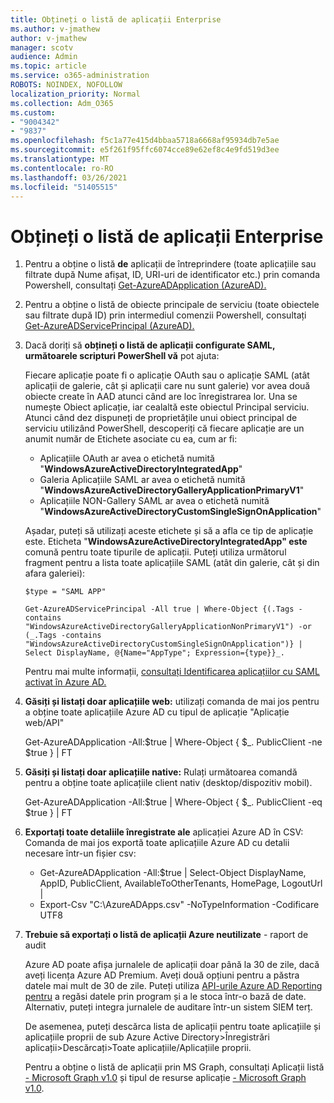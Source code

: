 ```yaml
---
title: Obțineți o listă de aplicații Enterprise
ms.author: v-jmathew
author: v-jmathew
manager: scotv
audience: Admin
ms.topic: article
ms.service: o365-administration
ROBOTS: NOINDEX, NOFOLLOW
localization_priority: Normal
ms.collection: Adm_O365
ms.custom:
- "9004342"
- "9837"
ms.openlocfilehash: f5c1a77e415d4bbaa5718a6668af95934db7e5ae
ms.sourcegitcommit: e5f261f95ffc6074cce89e62ef8c4e9fd519d3ee
ms.translationtype: MT
ms.contentlocale: ro-RO
ms.lasthandoff: 03/26/2021
ms.locfileid: "51405515"
---
```

# <a name="get-a-list-of-enterprise-applications"></a>Obțineți o listă de aplicații Enterprise

1. Pentru a obține o listă **de** aplicații de întreprindere (toate aplicațiile sau filtrate după Nume afișat, ID, URI-uri de identificator etc.) prin comanda Powershell, consultați [Get-AzureADApplication (AzureAD).](https://docs.microsoft.com/powershell/module/azuread/get-azureadapplication)
2. Pentru a obține o listă de obiecte principale de serviciu (toate obiectele sau filtrate după ID) prin intermediul comenzii Powershell, consultați [Get-AzureADServicePrincipal (AzureAD).](https://docs.microsoft.com/powershell/module/azuread/get-azureadserviceprincipal)
3. Dacă doriți să **obțineți o listă de aplicații configurate SAML, următoarele scripturi PowerShell vă** pot ajuta:

    Fiecare aplicație poate fi o aplicație OAuth sau o aplicație SAML (atât aplicații de galerie, cât și aplicații care nu sunt galerie) vor avea două obiecte create în AAD atunci când are loc înregistrarea lor. Una se numește Obiect aplicație, iar cealaltă este obiectul Principal serviciu. Atunci când dez dispuneți de proprietățile unui obiect principal de serviciu utilizând PowerShell, descoperiți că fiecare aplicație are un anumit număr de Etichete asociate cu ea, cum ar fi:

    - Aplicațiile OAuth ar avea o etichetă numită "**WindowsAzureActiveDirectoryIntegratedApp**"
    - Galeria Aplicațiile SAML ar avea o etichetă numită "**WindowsAzureActiveDirectoryGalleryApplicationPrimaryV1**"
    - Aplicațiile NON-Gallery SAML ar avea o etichetă numită "**WindowsAzureActiveDirectoryCustomSingleSignOnApplication**"

    Așadar, puteți să utilizați aceste etichete și să a afla ce tip de aplicație este. Eticheta "**WindowsAzureActiveDirectoryIntegratedApp" este** comună pentru toate tipurile de aplicații. Puteți utiliza următorul fragment pentru a lista toate aplicațiile SAML (atât din galerie, cât și din afara galeriei):

    `$type = "SAML APP"`

    `Get-AzureADServicePrincipal -All true | Where-Object {(.Tags -contains "WindowsAzureActiveDirectoryGalleryApplicationNonPrimaryV1") -or (_.Tags -contains "WindowsAzureActiveDirectoryCustomSingleSignOnApplication")} | Select DisplayName, @{Name="AppType"; Expression={type}}_.`

    Pentru mai multe informații, [consultați Identificarea aplicațiilor cu SAML activat în Azure AD.](https://docs.microsoft.com/answers/questions/24259/identify-saml-enabled-apps-in-azure-ad.html)

4. **Găsiți și listați doar aplicațiile web:** utilizați comanda de mai jos pentru a obține toate aplicațiile Azure AD cu tipul de aplicație "Aplicație web/API"

    Get-AzureADApplication -All:$true | Where-Object { $_. PublicClient -ne $true } | FT
5. **Găsiți și listați doar aplicațiile native:** Rulați următoarea comandă pentru a obține toate aplicațiile client nativ (desktop/dispozitiv mobil).

    Get-AzureADApplication -All:$true | Where-Object { $_. PublicClient -eq $true } | FT
6. **Exportați toate detaliile înregistrate ale** aplicației Azure AD în CSV: Comanda de mai jos exportă toate aplicațiile Azure AD cu detalii necesare într-un fișier csv:

    - Get-AzureADApplication -All:$true | Select-Object DisplayName, AppID, PublicClient, AvailableToOtherTenants, HomePage, LogoutUrl |
    - Export-Csv "C:\AzureADApps.csv" -NoTypeInformation -Codificare UTF8

7. **Trebuie să exportați o listă de aplicații Azure neutilizate** - raport de audit

    Azure AD poate afișa jurnalele de aplicații doar până la 30 de zile, dacă aveți licența Azure AD Premium.
    Aveți două opțiuni pentru a păstra datele mai mult de 30 de zile. Puteți utiliza [API-urile Azure AD Reporting pentru](https://docs.microsoft.com/azure/active-directory/reports-monitoring/concept-reporting-api) a regăsi datele prin program și a le stoca într-o bază de date. Alternativ, puteți integra jurnalele de auditare într-un sistem SIEM terț.

    De asemenea, puteți descărca lista de aplicații pentru toate aplicațiile și aplicațiile proprii de sub Azure Active Directory>Înregistrări aplicații>Descărcați>Toate aplicațiile/Aplicațiile proprii.

    Pentru a obține o listă de aplicații prin MS Graph, consultați Aplicații listă [- Microsoft Graph v1.0](https://docs.microsoft.com/graph/api/application-list) și tipul de resurse aplicație [- Microsoft Graph v1.0](https://docs.microsoft.com/graph/api/resources/application).
